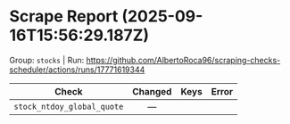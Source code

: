 # Scrape Report (2025-09-16T15:56:29.187Z)

Group: `stocks`  |  Run: https://github.com/AlbertoRoca96/scraping-checks-scheduler/actions/runs/17771619344

| Check | Changed | Keys | Error |
|---|:---:|:--|:--|
| `stock_ntdoy_global_quote` | — |  |  |

